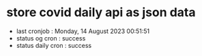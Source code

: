 # store covid daily api as json data

- last cronjob : Monday, 14 August 2023 00:51:51
- status og cron : success
- status daily cron : success
      
      
